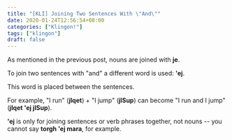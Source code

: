 ```yaml
---
title: "[KLI] Joining Two Sentences With \"And\""
date: 2020-01-24T12:56:54+08:00
categories: ["Klingon!"]
tags: ["klingon"]
draft: false
---
```

As mentioned in the previous post, nouns are joined with **je**.
    
    
To join two sentences with "and" a different word is used: **'ej**.   
    

This word is placed between the sentences.     
    
    
For example, "I run" (**jIqet**) + "I jump" (**jISup**) can become "I run and I jump" (**jIqet 'ej jISup**).    
    

**'ej** is only for joining sentences or verb phrases together, not nouns -- you cannot say **torgh 'ej mara**, for example.
